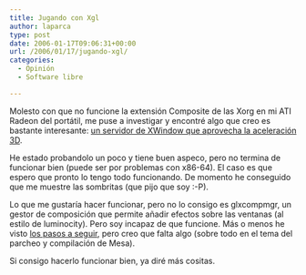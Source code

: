 ```yaml
---
title: Jugando con Xgl
author: laparca
type: post
date: 2006-01-17T09:06:31+00:00
url: /2006/01/17/jugando-xgl/
categories:
  - Opinión
  - Software libre

---
```

Molesto con que no funcione la extensión Composite de las Xorg en mi ATI Radeon del portátil, me puse a investigar y encontré algo que creo es bastante interesante: [un servidor de XWindow que aprovecha la aceleración 3D][1].

He estado probandolo un poco y tiene buen aspeco, pero no termina de funcionar bien (puede ser por problemas con x86-64). El caso es que espero que pronto lo tengo todo funcionando. De momento he conseguido que me muestre las sombritas (que pijo que soy :-P).

Lo que me gustaría hacer funcionar, pero no lo consigo es glxcompmgr, un gestor de composición que permite añadir efectos sobre las ventanas (al estilo de luminocity). Pero soy incapaz de que funcione. Más o menos he visto [los pasos a seguir][2], pero creo que falta algo (sobre todo en el tema del parcheo y compilación de Mesa).

Si consigo hacerlo funcionar bien, ya diré más cositas.

 [1]: http://www.freedesktop.org/wiki/Software_2fXgl
 [2]: http://www.hboeck.de/item/266
